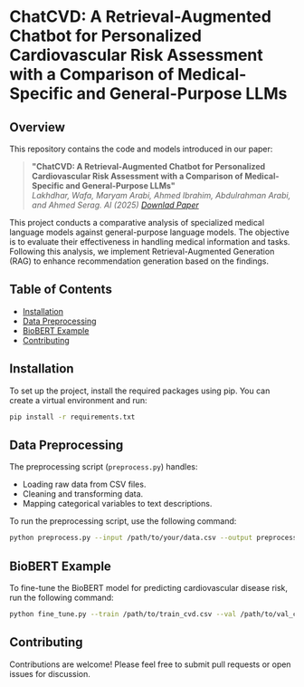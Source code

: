 # ChatCVD: A Retrieval-Augmented Chatbot for Personalized Cardiovascular Risk Assessment with a Comparison of Medical-Specific and General-Purpose LLMs

## Overview
This repository contains the code and models introduced in our paper:  
> **"ChatCVD: A Retrieval-Augmented Chatbot for Personalized Cardiovascular Risk Assessment with a Comparison of Medical-Specific and General-Purpose LLMs"**  
> *Lakhdhar, Wafa, Maryam Arabi, Ahmed Ibrahim, Abdulrahman Arabi, and Ahmed Serag. AI (2025)*
> *[Downlad Paper](https://www.mdpi.com/2673-2688/6/8/163)*

This project conducts a comparative analysis of specialized medical language models against general-purpose language models. The objective is to evaluate their effectiveness in handling medical information and tasks. Following this analysis, we implement Retrieval-Augmented Generation (RAG) to enhance recommendation generation based on the findings.

## Table of Contents
- [Installation](#installation)
- [Data Preprocessing](#data-preprocessing)
- [BioBERT Example](#biobert-example)
- [Contributing](#contributing)

## Installation
To set up the project, install the required packages using pip. You can create a virtual environment and run:

```bash
pip install -r requirements.txt
```

## Data Preprocessing
The preprocessing script (`preprocess.py`) handles:
- Loading raw data from CSV files.
- Cleaning and transforming data.
- Mapping categorical variables to text descriptions.

To run the preprocessing script, use the following command:

```bash
python preprocess.py --input /path/to/your/data.csv --output preprocessed_data.csv
```

## BioBERT Example
To fine-tune the BioBERT model for predicting cardiovascular disease risk, run the following command:

```bash
python fine_tune.py --train /path/to/train_cvd.csv --val /path/to/val_cvd.csv --test /path/to/test_cvd.csv
```

## Contributing
Contributions are welcome! Please feel free to submit pull requests or open issues for discussion.

